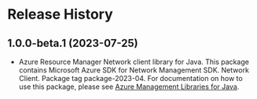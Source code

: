 # Release History

## 1.0.0-beta.1 (2023-07-25)

- Azure Resource Manager Network client library for Java. This package contains Microsoft Azure SDK for Network Management SDK. Network Client. Package tag package-2023-04. For documentation on how to use this package, please see [Azure Management Libraries for Java](https://aka.ms/azsdk/java/mgmt).

